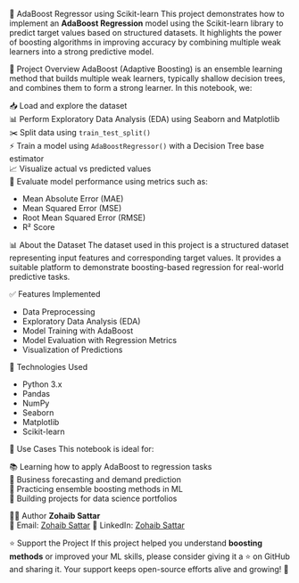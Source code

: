 🎯 AdaBoost Regressor using Scikit-learn
This project demonstrates how to implement an **AdaBoost Regression** model using the Scikit-learn library to predict target values based on structured datasets. It highlights the power of boosting algorithms in improving accuracy by combining multiple weak learners into a strong predictive model.

📘 Project Overview
AdaBoost (Adaptive Boosting) is an ensemble learning method that builds multiple weak learners, typically shallow decision trees, and combines them to form a strong learner. In this notebook, we:

📥 Load and explore the dataset  
📊 Perform Exploratory Data Analysis (EDA) using Seaborn and Matplotlib  
✂️ Split data using `train_test_split()`  
⚡ Train a model using `AdaBoostRegressor()` with a Decision Tree base estimator  
📈 Visualize actual vs predicted values  
📏 Evaluate model performance using metrics such as:  
- Mean Absolute Error (MAE)  
- Mean Squared Error (MSE)  
- Root Mean Squared Error (RMSE)  
- R² Score  

📊 About the Dataset
The dataset used in this project is a structured dataset representing input features and corresponding target values. It provides a suitable platform to demonstrate boosting-based regression for real-world predictive tasks.

✅ Features Implemented
- Data Preprocessing  
- Exploratory Data Analysis (EDA)  
- Model Training with AdaBoost  
- Model Evaluation with Regression Metrics  
- Visualization of Predictions  

🧪 Technologies Used
- Python 3.x  
- Pandas  
- NumPy  
- Seaborn  
- Matplotlib  
- Scikit-learn  

📂 Use Cases
This notebook is ideal for:

📚 Learning how to apply AdaBoost to regression tasks  
💼 Business forecasting and demand prediction  
🧠 Practicing ensemble boosting methods in ML  
🧳 Building projects for data science portfolios  

👨‍💻 Author
**Zohaib Sattar**  
📧 Email: [Zohaib Sattar](zabizubi86@gmail.com) 
🔗 LinkedIn: [Zohaib Sattar](https://www.linkedin.com/in/zohaib-sattar)  

⭐️ Support the Project
If this project helped you understand **boosting methods** or improved your ML skills, please consider giving it a ⭐ on GitHub and sharing it. Your support keeps open-source efforts alive and growing! 🚀
